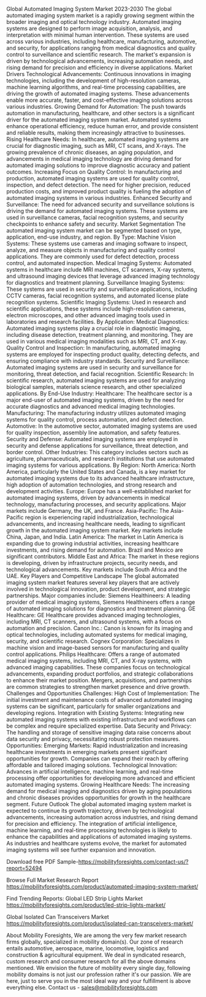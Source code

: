 Global Automated Imaging System Market 2023-2030
The global automated imaging system market is a rapidly growing segment within the broader imaging and optical technology industry. Automated imaging systems are designed to perform image acquisition, analysis, and interpretation with minimal human intervention. These systems are used across various industries, including healthcare, manufacturing, automotive, and security, for applications ranging from medical diagnostics and quality control to surveillance and scientific research. The market's expansion is driven by technological advancements, increasing automation needs, and rising demand for precision and efficiency in diverse applications.
Market Drivers
Technological Advancements: Continuous innovations in imaging technologies, including the development of high-resolution cameras, machine learning algorithms, and real-time processing capabilities, are driving the growth of automated imaging systems. These advancements enable more accurate, faster, and cost-effective imaging solutions across various industries.
Growing Demand for Automation: The push towards automation in manufacturing, healthcare, and other sectors is a significant driver for the automated imaging system market. Automated systems enhance operational efficiency, reduce human error, and provide consistent and reliable results, making them increasingly attractive to businesses.
Rising Healthcare Needs: In healthcare, automated imaging systems are crucial for diagnostic imaging, such as MRI, CT scans, and X-rays. The growing prevalence of chronic diseases, an aging population, and advancements in medical imaging technology are driving demand for automated imaging solutions to improve diagnostic accuracy and patient outcomes.
Increasing Focus on Quality Control: In manufacturing and production, automated imaging systems are used for quality control, inspection, and defect detection. The need for higher precision, reduced production costs, and improved product quality is fueling the adoption of automated imaging systems in various industries.
Enhanced Security and Surveillance: The need for advanced security and surveillance solutions is driving the demand for automated imaging systems. These systems are used in surveillance cameras, facial recognition systems, and security checkpoints to enhance safety and security.
Market Segmentation
The automated imaging system market can be segmented based on type, application, end-use industry, and region.
By Type:
Machine Vision Systems: These systems use cameras and imaging software to inspect, analyze, and measure objects in manufacturing and quality control applications. They are commonly used for defect detection, process control, and automated inspection.
Medical Imaging Systems: Automated systems in healthcare include MRI machines, CT scanners, X-ray systems, and ultrasound imaging devices that leverage advanced imaging technology for diagnostics and treatment planning.
Surveillance Imaging Systems: These systems are used in security and surveillance applications, including CCTV cameras, facial recognition systems, and automated license plate recognition systems.
Scientific Imaging Systems: Used in research and scientific applications, these systems include high-resolution cameras, electron microscopes, and other advanced imaging tools used in laboratories and research facilities.
By Application:
Medical Diagnostics: Automated imaging systems play a crucial role in diagnostic imaging, including disease detection, treatment planning, and monitoring. They are used in various medical imaging modalities such as MRI, CT, and X-ray.
Quality Control and Inspection: In manufacturing, automated imaging systems are employed for inspecting product quality, detecting defects, and ensuring compliance with industry standards.
Security and Surveillance: Automated imaging systems are used in security and surveillance for monitoring, threat detection, and facial recognition.
Scientific Research: In scientific research, automated imaging systems are used for analyzing biological samples, materials science research, and other specialized applications.
By End-Use Industry:
Healthcare: The healthcare sector is a major end-user of automated imaging systems, driven by the need for accurate diagnostics and advanced medical imaging technologies.
Manufacturing: The manufacturing industry utilizes automated imaging systems for quality control, process automation, and defect detection.
Automotive: In the automotive sector, automated imaging systems are used for quality inspection, assembly line automation, and safety features.
Security and Defense: Automated imaging systems are employed in security and defense applications for surveillance, threat detection, and border control.
Other Industries: This category includes sectors such as agriculture, pharmaceuticals, and research institutions that use automated imaging systems for various applications.
By Region:
North America: North America, particularly the United States and Canada, is a key market for automated imaging systems due to its advanced healthcare infrastructure, high adoption of automation technologies, and strong research and development activities.
Europe: Europe has a well-established market for automated imaging systems, driven by advancements in medical technology, manufacturing processes, and security applications. Major markets include Germany, the UK, and France.
Asia-Pacific: The Asia-Pacific region is experiencing rapid industrialization, technological advancements, and increasing healthcare needs, leading to significant growth in the automated imaging system market. Key markets include China, Japan, and India.
Latin America: The market in Latin America is expanding due to growing industrial activities, increasing healthcare investments, and rising demand for automation. Brazil and Mexico are significant contributors.
Middle East and Africa: The market in these regions is developing, driven by infrastructure projects, security needs, and technological advancements. Key markets include South Africa and the UAE.
Key Players and Competitive Landscape
The global automated imaging system market features several key players that are actively involved in technological innovation, product development, and strategic partnerships. Major companies include:
Siemens Healthineers: A leading provider of medical imaging systems, Siemens Healthineers offers a range of automated imaging solutions for diagnostics and treatment planning.
GE Healthcare: GE Healthcare provides advanced imaging technologies, including MRI, CT scanners, and ultrasound systems, with a focus on automation and precision.
Canon Inc.: Canon is known for its imaging and optical technologies, including automated systems for medical imaging, security, and scientific research.
Cognex Corporation: Specializes in machine vision and image-based sensors for manufacturing and quality control applications.
Philips Healthcare: Offers a range of automated medical imaging systems, including MRI, CT, and X-ray systems, with advanced imaging capabilities.
These companies focus on technological advancements, expanding product portfolios, and strategic collaborations to enhance their market position. Mergers, acquisitions, and partnerships are common strategies to strengthen market presence and drive growth.
Challenges and Opportunities
Challenges:
High Cost of Implementation: The initial investment and maintenance costs of advanced automated imaging systems can be significant, particularly for smaller organizations and developing regions.
Integration with Existing Systems: Integrating new automated imaging systems with existing infrastructure and workflows can be complex and require specialized expertise.
Data Security and Privacy: The handling and storage of sensitive imaging data raise concerns about data security and privacy, necessitating robust protection measures.
Opportunities:
Emerging Markets: Rapid industrialization and increasing healthcare investments in emerging markets present significant opportunities for growth. Companies can expand their reach by offering affordable and tailored imaging solutions.
Technological Innovation: Advances in artificial intelligence, machine learning, and real-time processing offer opportunities for developing more advanced and efficient automated imaging systems.
Growing Healthcare Needs: The increasing demand for medical imaging and diagnostics driven by aging populations and chronic diseases provides opportunities for growth in the healthcare segment.
Future Outlook
The global automated imaging system market is expected to continue its growth trajectory, driven by technological advancements, increasing automation across industries, and rising demand for precision and efficiency. The integration of artificial intelligence, machine learning, and real-time processing technologies is likely to enhance the capabilities and applications of automated imaging systems. As industries and healthcare systems evolve, the market for automated imaging systems will see further expansion and innovation.


Download free PDF Sample-https://mobilityforesights.com/contact-us/?report=52494


Browse Full Market Research Report 
https://mobilityforesights.com/product/automated-imaging-system-market/


Find Trending Reports:
Global LED Strip Lights Market 
https://mobilityforesights.com/product/led-strip-lights-market/

Global Isolated Can Transceivers Market 
https://mobilityforesights.com/product/isolated-can-transceivers-market/



About Mobility Foresights,
We are among the very few market research firms globally, specialized in mobility domain(s). Our zone of research entails automotive, aerospace, marine, locomotive, logistics and construction & agricultural equipment. We deal in syndicated research, custom research and consumer research for all the above domains mentioned.
We envision the future of mobility every single day, following mobility domains is not just our profession rather it's our passion. We are here, just to serve you in the most ideal way and your fulfillment is above everything else. Contact us -  sales@mobilityforesights.com 



